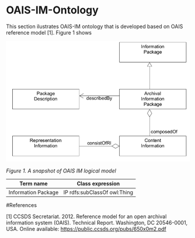 # OAIS-IM-Ontology

This section ilustrates OAIS-IM ontology that is developed based on OAIS reference model [1]. Figure 1 shows

[<img src="/images/pds-label-uml-model.png" width="550"/>](pds-label-uml-model.png)

*Figure 1. A snapshot of OAIS IM logical model*



|Term name           | Class expression               |
|--------------------|--------------------------------|
|Information Package | IP rdfs:subClassOf owl:Thing   | 

#References

[1] CCSDS Secretariat. 2012. Reference model for an open archival information system (OAIS). Technical Report. 
Washington, DC 20546-0001, USA. Online available: https://public.ccsds.org/pubs/650x0m2.pdf

